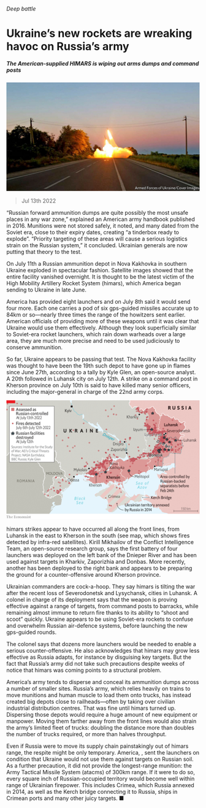 ###### Deep battle

# Ukraine’s new rockets are wreaking havoc on Russia’s army 

##### The American-supplied HIMARS is wiping out arms dumps and command posts 

![image](images/20220716_EUP502.jpg) 

> Jul 13th 2022 

“Russian forward ammunition dumps are quite possibly the most unsafe places in any war zone,” explained an American army handbook published in 2016. Munitions were not stored safely, it noted, and many dated from the Soviet era, close to their expiry dates, creating “a tinderbox ready to explode”. “Priority targeting of these areas will cause a serious logistics strain on the Russian system,” it concluded. Ukrainian generals are now putting that theory to the test. 

On July 11th a Russian ammunition depot in Nova Kakhovka in southern Ukraine exploded in spectacular fashion. Satellite images showed that the entire facility vanished overnight. It is thought to be the latest victim of the High Mobility Artillery Rocket System (himars), which America began sending to Ukraine in late June. 

America has provided eight launchers and on July 8th said it would send four more. Each one carries a pod of six gps-guided missiles accurate up to 84km or so—nearly three times the range of the howitzers sent earlier. American officials  of providing more of these weapons until it was clear that Ukraine would use them effectively. Although they look superficially similar to Soviet-era rocket launchers, which rain down warheads over a large area, they are much more precise and need to be used judiciously to conserve ammunition. 

So far, Ukraine appears to be passing that test. The Nova Kakhovka facility was thought to have been the 19th such depot to have gone up in flames since June 27th, according to a tally by Kyle Glen, an open-source analyst. A 20th followed in Luhansk city on July 12th. A strike on a command post in Kherson province on July 10th is said to have killed many senior officers, including the major-general in charge of the 22nd army corps. 

![image](images/20220716_EUM986.png) 


himars strikes appear to have occurred all along the front lines, from Luhansk in the east to Kherson in the south (see map, which shows fires detected by infra-red satellites). Kirill Mikhailov of the Conflict Intelligence Team, an open-source research group, says the first battery of four launchers was deployed on the left bank of the Dnieper River and has been used against targets in Kharkiv, Zaporizhia and Donbas. More recently, another has been deployed to the right bank and appears to be preparing the ground for a counter-offensive around Kherson province. 

Ukrainian commanders are cock-a-hoop. They say himars is tilting the war  after the recent loss of Severodonetsk and Lysychansk, cities in Luhansk. A colonel in charge of its deployment says that the weapon is proving effective against a range of targets, from command posts to barracks, while remaining almost immune to return fire thanks to its ability to “shoot and scoot” quickly. Ukraine appears to be using Soviet-era rockets to confuse and overwhelm Russian air-defence systems, before launching the new gps-guided rounds. 

The colonel says that dozens more launchers would be needed to enable a serious counter-offensive. He also acknowledges that himars may grow less effective as Russia adapts, for instance by disguising key targets. But the fact that Russia’s army did not take such precautions despite weeks of notice that himars was coming points to a structural problem.

America’s army tends to disperse and conceal its ammunition dumps across a number of smaller sites. Russia’s army, which relies heavily on trains to move munitions and human muscle to load them onto trucks, has instead created big depots close to railheads—often by taking over civilian industrial distribution centres. That was fine until himars turned up. Dispersing those depots would require a huge amount of new equipment or manpower. Moving them farther away from the front lines would also strain the army’s limited fleet of trucks: doubling the distance more than doubles the number of trucks required, or more than halves throughput. 

Even if Russia were to move its supply chain painstakingly out of himars range, the respite might be only temporary. America, , sent the launchers on condition that Ukraine would not use them against targets on Russian soil. As a further precaution, it did not provide the longest-range munition: the Army Tactical Missile System (atacms) of 300km range. If it were to do so, every square inch of Russian-occupied territory would become well within range of Ukrainian firepower. This includes Crimea, which Russia annexed in 2014, as well as the Kerch bridge connecting it to Russia, ships in Crimean ports and many other juicy targets. ■


